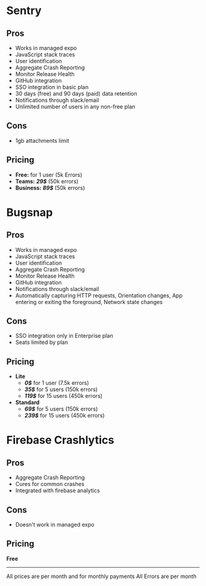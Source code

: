 
# Sentry
## Pros
- Works in managed expo
- JavaScript stack traces
- User identification
- Aggregate Crash Reporting
- Monitor Release Health
- GitHub integration
- SSO integration in basic plan
- 30 days (free) and 90 days (paid) data retention
- Notifications through slack/email
- Unlimited number of users in any non-free plan
 ## Cons
- 1gb attachments limit
 ## Pricing
- **Free:** for 1 user (5k Errors)
- **Teams:** ***29$*** (50k errors)
- **Business:** ***89$*** (50k errors)
# Bugsnap
## Pros
- Works in managed expo
- JavaScript stack traces
- User identification
- Aggregate Crash Reporting
- Monitor Release Health
- GitHub integration
- Notifications through slack/email
- Automatically capturing HTTP requests, Orientation changes, App entering or exiting the foreground, Network state changes
 ## Cons
- SSO integration only in Enterprise plan
- Seats limited by plan
 ## Pricing
- **Lite**
  - ***0$*** for 1 user (7.5k errors)
  - ***35$*** for 5 users (150k errors)
  - ***119$*** for 15 users (450k errors)
- **Standard**
  - ***69$*** for 5 users (150k errors)
  - ***239$*** for 15 users (450k errors)
# Firebase Crashlytics
## Pros
- Aggregate Crash Reporting
- Cures for common crashes
- Integrated with firebase analytics

## Cons
- Doesn't work in managed expo
## Pricing
**Free**
***
All prices are per month and for monthly payments
All Errors are per month
